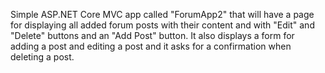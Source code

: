 Simple ASP.NET Core MVC app called "ForumApp2" that will have a page for displaying all added forum posts with their content and with "Edit" and "Delete" buttons and an "Add Post" button. It also displays a form for adding a post and editing a post and it asks for a confirmation when deleting a post.

